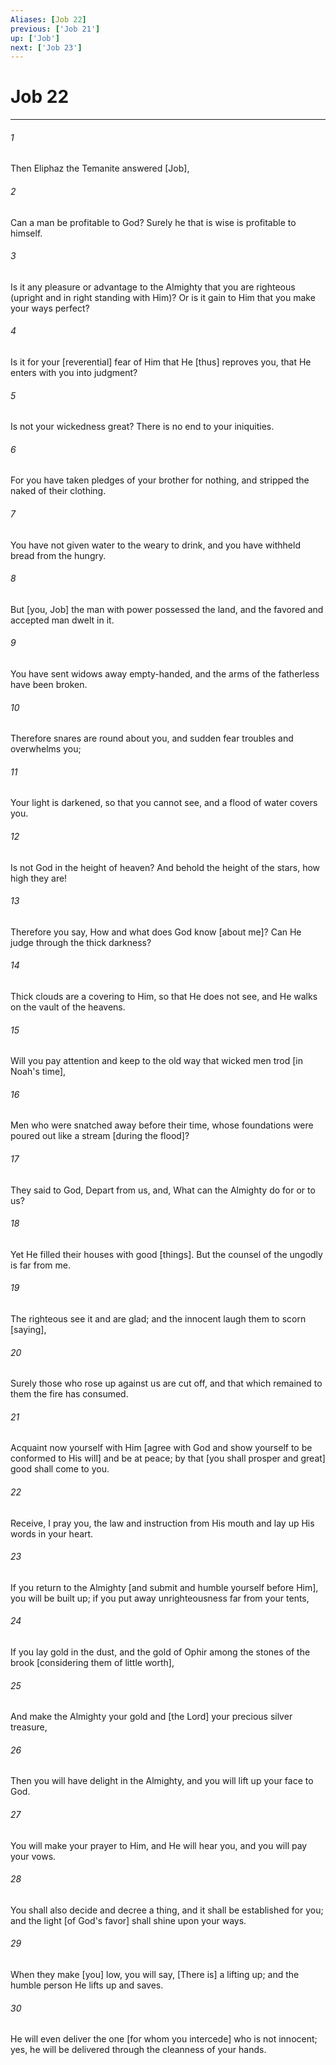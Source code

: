 ```yaml
---
Aliases: [Job 22]
previous: ['Job 21']
up: ['Job']
next: ['Job 23']
---
```

# Job 22

***


###### 1 


Then Eliphaz the Temanite answered [Job], 


###### 2 


Can a man be profitable to God? Surely he that is wise is profitable to himself. 


###### 3 


Is it any pleasure or advantage to the Almighty that you are righteous (upright and in right standing with Him)? Or is it gain to Him that you make your ways perfect? 


###### 4 


Is it for your [reverential] fear of Him that He [thus] reproves you, that He enters with you into judgment? 


###### 5 


Is not your wickedness great? There is no end to your iniquities. 


###### 6 


For you have taken pledges of your brother for nothing, and stripped the naked of their clothing. 


###### 7 


You have not given water to the weary to drink, and you have withheld bread from the hungry. 


###### 8 


But [you, Job] the man with power possessed the land, and the favored and accepted man dwelt in it. 


###### 9 


You have sent widows away empty-handed, and the arms of the fatherless have been broken. 


###### 10 


Therefore snares are round about you, and sudden fear troubles and overwhelms you; 


###### 11 


Your light is darkened, so that you cannot see, and a flood of water covers you. 


###### 12 


Is not God in the height of heaven? And behold the height of the stars, how high they are! 


###### 13 


Therefore you say, How and what does God know [about me]? Can He judge through the thick darkness? 


###### 14 


Thick clouds are a covering to Him, so that He does not see, and He walks on the vault of the heavens. 


###### 15 


Will you pay attention and keep to the old way that wicked men trod [in Noah's time], 


###### 16 


Men who were snatched away before their time, whose foundations were poured out like a stream [during the flood]? 


###### 17 


They said to God, Depart from us, and, What can the Almighty do for or to us? 


###### 18 


Yet He filled their houses with good [things]. But the counsel of the ungodly is far from me. 


###### 19 


The righteous see it and are glad; and the innocent laugh them to scorn [saying], 


###### 20 


Surely those who rose up against us are cut off, and that which remained to them the fire has consumed. 


###### 21 


Acquaint now yourself with Him [agree with God and show yourself to be conformed to His will] and be at peace; by that [you shall prosper and great] good shall come to you. 


###### 22 


Receive, I pray you, the law and instruction from His mouth and lay up His words in your heart. 


###### 23 


If you return to the Almighty [and submit and humble yourself before Him], you will be built up; if you put away unrighteousness far from your tents, 


###### 24 


If you lay gold in the dust, and the gold of Ophir among the stones of the brook [considering them of little worth], 


###### 25 


And make the Almighty your gold and [the Lord] your precious silver treasure, 


###### 26 


Then you will have delight in the Almighty, and you will lift up your face to God. 


###### 27 


You will make your prayer to Him, and He will hear you, and you will pay your vows. 


###### 28 


You shall also decide and decree a thing, and it shall be established for you; and the light [of God's favor] shall shine upon your ways. 


###### 29 


When they make [you] low, you will say, [There is] a lifting up; and the humble person He lifts up and saves. 


###### 30 


He will even deliver the one [for whom you intercede] who is not innocent; yes, he will be delivered through the cleanness of your hands.

